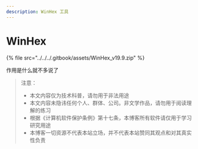```yaml
---
description: WinHex 工具
---
```


# WinHex

{% file src="../../../.gitbook/assets/WinHex_v19.9.zip" %}

作用是什么就不多说了

> 注意：
>
> * 本文内容仅为技术科普，请勿用于非法用途
> * 本文内容未隐讳任何个人、群体、公司。非文学作品，请勿用于阅读理解的练习
> * 根据《计算机软件保护条例》第十七条，本博客所有软件请仅用于学习研究用途
> * 本博客一切资源不代表本站立场，并不代表本站赞同其观点和对其真实性负责
